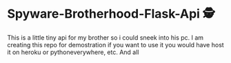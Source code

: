 # Spyware-Brotherhood-Flask-Api 🕵️

This is a little tiny api for my brother so i could sneek into his pc. I am creating this repo for demostration if you want to use it you would have host it on heroku or pythoneverywhere, etc. And all 
